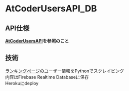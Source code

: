 # AtCoderUsersAPI_DB

## API仕様

**[AtCoderUsersAPI](https://github.com/miozune/AtCoderUsersAPI)を参照のこと**

## 技術

[ランキングページ](https://beta.atcoder.jp/ranking)のユーザー情報をPythonでスクレイピング  
内容はFirebase Realtime Databaseに保存  
Herokuにdeploy
